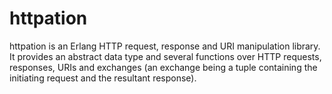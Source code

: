 # httpation

httpation is an Erlang HTTP request, response and URI manipulation library. It provides an abstract data type and several functions over HTTP requests, responses, URIs and exchanges (an exchange being a tuple containing the initiating request and the resultant response).
